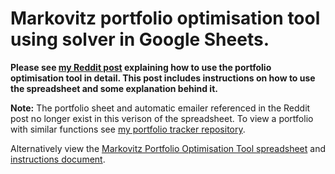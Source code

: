 # Markovitz portfolio optimisation tool using solver in Google Sheets.

**Please see [my Reddit post](
https://www.reddit.com/r/stocks/comments/crmpx7/i_made_a_portfolio_optimisation_tool_spreadsheet/) explaining how to use the portfolio optimisation tool in detail. This post includes instructions on how to use the spreadsheet and some explanation behind it.**


**Note:** The portfolio sheet and automatic emailer referenced in the Reddit post no longer exist in this verison of the spreadsheet. To view a portfolio with similar functions see [my portfolio tracker repository](https://github.com/GeorgeBates98/Portfolio-Tracker).

Alternatively view the [Markovitz Portfolio Optimisation Tool spreadsheet](https://docs.google.com/spreadsheets/d/1OTRZ1oOG-yJLo3H3M0F6GXn3rloo3R0Ag_vTqY0cjao/edit?usp=sharing) and [instructions document](https://docs.google.com/document/d/1Cbr60isKWouA0y-alByTX7fkFoXMAIcH4gkhhGu0qpI/edit?usp=sharing).


